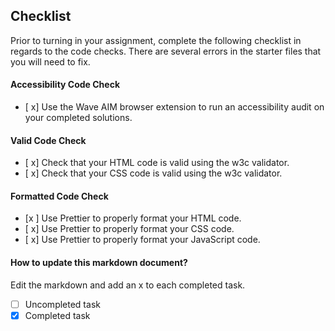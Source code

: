 ## Checklist

Prior to turning in your assignment, complete the following checklist in regards to the code checks. There are several errors in the starter files that you will need to fix.

#### Accessibility Code Check

- [ x] Use the Wave AIM browser extension to run an accessibility audit on your completed solutions.

#### Valid Code Check

- [ x] Check that your HTML code is valid using the w3c validator.
- [ x] Check that your CSS code is valid using the w3c validator.

#### Formatted Code Check

- [x ] Use Prettier to properly format your HTML code.
- [ x] Use Prettier to properly format your CSS code.
- [ x] Use Prettier to properly format your JavaScript code.

#### How to update this markdown document?

Edit the markdown and add an x to each completed task.

- [ ] Uncompleted task
- [x] Completed task
